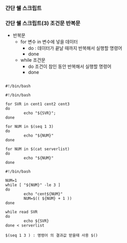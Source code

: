 ### 간단 쉘 스크립트
### 간단 쉘 스크립트(3) 조건문 반복문
- 반복문
  - for 변수 in 변수에 넣을 데이터
    - do : 데이터가 끝날 때까지 반복해서 실행할 명령어
    - done
  - while 조건문
    - do 조건이 참인 동안 반복해서 실행할 명령어
    - done
  
```shell

#!/bin/bash

#!/bin/bash

for SVR in cent1 cent2 cent3
do
        echo "${SVR}";
done

for NUM in $(seq 1 3)
do
        echo "${NUM}"
done

for NUM in $(cat serverlist)
do
        echo "${NUM}"
done

#!/bin/bash

NUM=1
while [ "${NUM}" -le 3 ]
do
        echo "cent${NUM}"
        NUM=$(( ${NUM} + 1 ))
done

while read SVR
do
        echo ${SVR}
done < serverlist

$(seq 1 3 ) : 명령어 의 결과값 받을때 사용 $()
```
